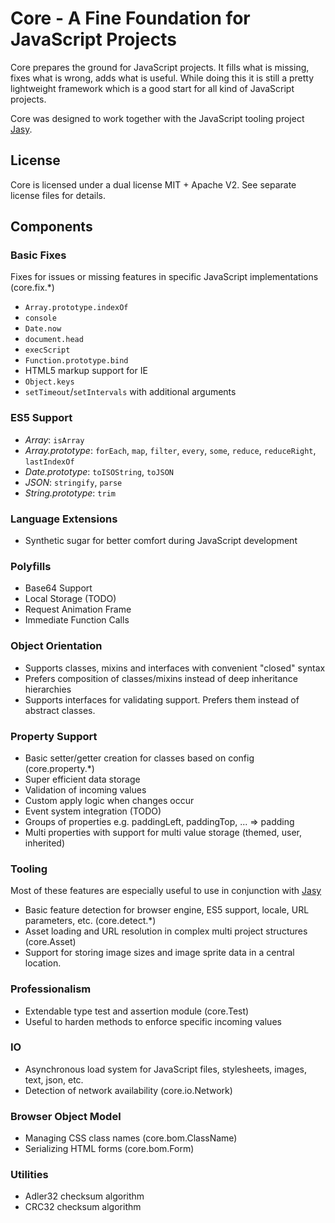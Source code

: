 Core - A Fine Foundation for JavaScript Projects
================================================

Core prepares the ground for JavaScript projects. It fills what is missing, fixes what is wrong, adds what is useful. While doing this it is still a pretty lightweight framework which is a good start for all kind of JavaScript projects.

Core was designed to work together with the JavaScript tooling project [Jasy](https://github.com/zynga/jasy).


## License

Core is licensed under a dual license MIT + Apache V2. See separate license files for details. 


## Components

### Basic Fixes

Fixes for issues or missing features in specific JavaScript implementations (core.fix.*)

* `Array.prototype.indexOf`
* `console`
* `Date.now`
* `document.head`
* `execScript`
* `Function.prototype.bind`
* HTML5 markup support for IE
* `Object.keys`
* `setTimeout`/`setIntervals` with additional arguments

### ES5 Support

* *Array*: `isArray`
* *Array.prototype*: `forEach`, `map`, `filter`, `every`, `some`, `reduce`, `reduceRight`, `lastIndexOf`
* *Date.prototype*: `toISOString`, `toJSON`
* *JSON*: `stringify`, `parse`
* *String.prototype*: `trim`

### Language Extensions

* Synthetic sugar for better comfort during JavaScript development


### Polyfills

* Base64 Support
* Local Storage (TODO)
* Request Animation Frame
* Immediate Function Calls


### Object Orientation

* Supports classes, mixins and interfaces with convenient "closed" syntax
* Prefers composition of classes/mixins instead of deep inheritance hierarchies
* Supports interfaces for validating support. Prefers them instead of abstract classes.


### Property Support

* Basic setter/getter creation for classes based on config (core.property.*)
* Super efficient data storage
* Validation of incoming values
* Custom apply logic when changes occur
* Event system integration (TODO)
* Groups of properties e.g. paddingLeft, paddingTop, ... => padding
* Multi properties with support for multi value storage (themed, user, inherited)


### Tooling

Most of these features are especially useful to use in conjunction with [Jasy](https://github.com/wpbasti/jasy)

* Basic feature detection for browser engine, ES5 support, locale, URL parameters, etc. (core.detect.*)
* Asset loading and URL resolution in complex multi project structures (core.Asset)
* Support for storing image sizes and image sprite data in a central location.


### Professionalism

* Extendable type test and assertion module (core.Test)
* Useful to harden methods to enforce specific incoming values


### IO

* Asynchronous load system for JavaScript files, stylesheets, images, text, json, etc.
* Detection of network availability (core.io.Network)


### Browser Object Model

* Managing CSS class names (core.bom.ClassName)
* Serializing HTML forms (core.bom.Form)


### Utilities

* Adler32 checksum algorithm
* CRC32 checksum algorithm

